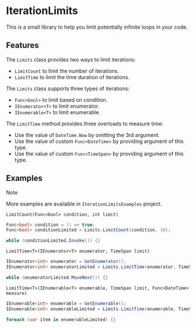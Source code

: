 # IterationLimits

This is a small library to help you limit potentially infinite loops in your code.


## Features

The `Limits` class provides two ways to limit iterations:

- `LimitCount` to limit the number of iterations.
- `LimitTime` to limit the time duration of iterations.

The `Limits` class supports three types of iterations:

- `Func<bool>` to limit based on condition.
- `IEnumerator<T>` to limit enumerator.
- `IEnumerable<T>` to limit enumerable.

The `LimitTime` method provides three overloads to measure time:

- Use the value of `DateTime.Now` by omitting the 3rd argument.
- Use the value of custom `Func<DateTime>` by providing argument of this type.
- Use the value of custom `Func<TimeSpan>` by providing argument of this type.


## Examples

> [!NOTE]
> More examples are available in `IterationLimitsExamples` project.

`LimitCount(Func<bool> condition, int limit)`

```csharp
Func<bool> condition = () => true;
Func<bool> conditionLimited = Limits.LimitCount(condition, 10);

while (conditionLimited.Invoke()) {}
```

`LimitTime<T>(IEnumerator<T> enumerator, TimeSpan limit)`

```csharp
IEnumerator<int> enumerator = GetEnumerator();
IEnumerator<int> enumeratorLimited = Limits.LimitTime(enumerator, TimeSpan.FromSeconds(1));

while (enumeratorLimited.MoveNext()) {}
```

`LimitTime<T>(IEnumerable<T> enumerable, TimeSpan limit, Func<DateTime> measure)`

```csharp
IEnumerable<int> enumerable = GetEnumerable();
IEnumerable<int> enumerableLimited = Limits.LimitTime(enumerable, TimeSpan.FromSeconds(1), () => DateTime.Now);

foreach (var item in enumerableLimited) {}
```
